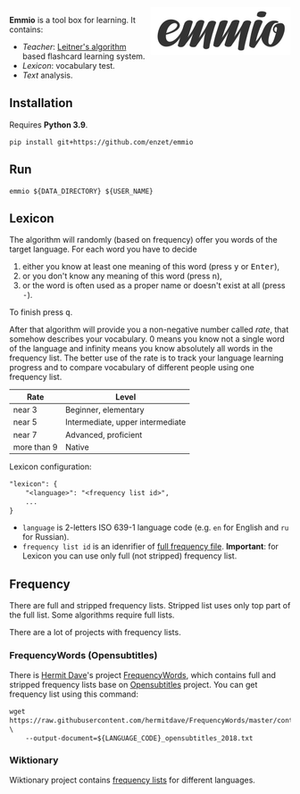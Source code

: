 <img align="right" src="https://raw.githubusercontent.com/enzet/Emmio/master/doc/logo.png" />

__Emmio__ is a tool box for learning. It contains:

  * _Teacher_:
    [Leitner's algorithm](https://en.wikipedia.org/wiki/Leitner_system) based
    flashcard learning system.
  * _Lexicon_: vocabulary test.
  * _Text_ analysis.

## Installation ##

Requires __Python 3.9__.

```shell script
pip install git+https://github.com/enzet/emmio
```

## Run ##

```shell script
emmio ${DATA_DIRECTORY} ${USER_NAME}
```

## Lexicon ##

The algorithm will randomly (based on frequency) offer you words of the target
language. For each word you have to decide 

  1. either you know at least one meaning of this word (press <kbd>y</kbd> or 
     <kbd>Enter</kbd>),
  2. or you don't know any meaning of this word (press <kbd>n</kbd>), 
  3. or the word is often used as a proper name or doesn't exist at all (press
     <kbd>-</kbd>).

To finish press <kbd>q</kbd>.
 
After that algorithm will provide you a non-negative number called _rate_, that
somehow describes your vocabulary. 0 means you know not a single word of the
language and infinity means you know absolutely all words in the frequency list.
The better use of the rate is to track your language learning progress and to
compare vocabulary of different people using one frequency list.

| Rate        | Level                            |
|-------------|----------------------------------|
| near 3      | Beginner, elementary             |
| near 5      | Intermediate, upper intermediate |
| near 7      | Advanced, proficient             |
| more than 9 | Native                           |

Lexicon configuration:

```
"lexicon": {
    "<language>": "<frequency list id>",
    ...
}
```

  * `language` is 2-letters ISO 639-1 language code (e.g. `en` for
    English and `ru` for Russian).
  * `frequency list id` is an idenrifier of [full frequency file](#frequency). 
    __Important__: for Lexicon you can use only full (not stripped) frequency 
    list.

## Frequency ##

There are full and stripped frequency lists. Stripped list uses only top part of
the full list. Some algorithms require full lists.

There are a lot of projects with frequency lists.

### FrequencyWords (Opensubtitles) ###

There is [Hermit Dave](https://github.com/hermitdave)'s project
[FrequencyWords](https://github.com/hermitdave/FrequencyWords), which contains
full and stripped frequency lists base on
[Opensubtitles](https://www.opensubtitles.org) project. You can get frequency
list using this command:

```shell script
wget https://raw.githubusercontent.com/hermitdave/FrequencyWords/master/content/2018/${LANGUAGE_CODE}/${LANGUAGE_CODE}_full.txt \
    --output-document=${LANGUAGE_CODE}_opensubtitles_2018.txt
```

### Wiktionary ###

Wiktionary project contains
[frequency lists](https://en.wiktionary.org/wiki/Wiktionary:Frequency_lists) for
different languages.

